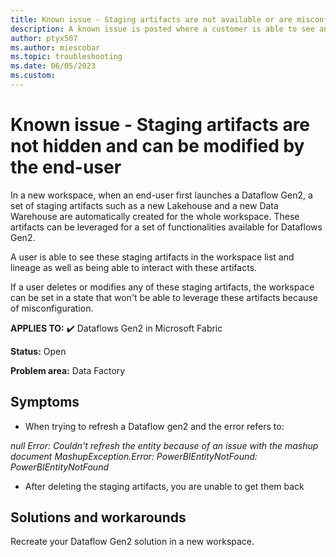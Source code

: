 ```yaml
---
title: Known issue - Staging artifacts are not available or are misconfigured
description: A known issue is posted where a customer is able to see and interact with Staging artifacts such as the Staging Lakehouse and Warehouse.
author: ptyx507
ms.author: miescobar
ms.topic: troubleshooting  
ms.date: 06/05/2023
ms.custom: 
---
```


# Known issue - Staging artifacts are not hidden and can be modified by the end-user

In a new workspace, when an end-user first launches a Dataflow Gen2, a set of staging artifacts such as a new Lakehouse and a new Data Warehouse are automatically created for the whole workspace. These artifacts can be leveraged for a set of functionalities available for Dataflows Gen2.

A user is able to see these staging artifacts in the workspace list and lineage as well as being able to interact with these artifacts.

If a user deletes or modifies any of these staging artifacts, the workspace can be set in a state that won't be able to leverage these artifacts because of misconfiguration.

**APPLIES TO:** ✔️ Dataflows Gen2 in Microsoft Fabric

**Status:** Open

**Problem area:** Data Factory

## Symptoms

* When trying to refresh a Dataflow gen2 and the error refers to:

*null Error: Couldn't refresh the entity because of an issue with the mashup document MashupException.Error: PowerBIEntityNotFound: PowerBIEntityNotFound*

* After deleting the staging artifacts, you are unable to get them back

## Solutions and workarounds

Recreate your Dataflow Gen2 solution in a new workspace.